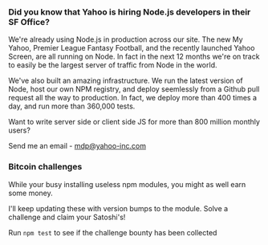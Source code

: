 ### Did you know that Yahoo is hiring Node.js developers in their SF Office?

We're already using Node.js in production across our site. The new My Yahoo,
Premier League Fantasy Football, and the recently launched Yahoo Screen, are
all running on Node. In fact in the next 12 months we're on track to easily
be the largest server of traffic from Node in the world.

We've also built an amazing infrastructure. We run the latest version of
Node, host our own NPM registry, and deploy seemlessly from a Github
pull request all the way to production. In fact, we deploy more than 400
times a day, and run more than 360,000 tests.

Want to write server side or client side JS for more than 800 million monthly users?

Send me an email - mdp@yahoo-inc.com

### Bitcoin challenges

While your busy installing useless npm modules, you might as
well earn some money.

I'll keep updating these with version bumps to the module. Solve a challenge
and claim your Satoshi's!

Run `npm test` to see if the challenge bounty has been collected
